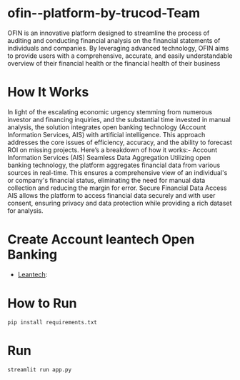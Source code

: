 ﻿# ofin--platform-by-trucod-Team
OFIN is an innovative platform designed to streamline the process of auditing and conducting financial analysis on the financial statements of individuals and companies. By leveraging advanced technology, OFIN aims to provide users with a comprehensive, accurate, and easily understandable overview of their financial health or the financial health of their business

# How It Works
In light of the escalating economic urgency stemming from numerous investor and financing inquiries, and the substantial time invested in manual analysis, the solution integrates open banking technology (Account Information Services, AIS) with artificial intelligence. 
This approach addresses the core issues of efficiency, accuracy, and the ability to forecast ROI on missing projects. Here’s a breakdown of how it works:- 
Account Information Services (AIS) Seamless Data Aggregation Utilizing open banking technology, the platform aggregates financial data from various sources in real-time. This ensures a comprehensive view of an individual's or company's financial status, eliminating the need for manual data collection and reducing the margin for error. Secure Financial Data Access AIS allows the platform to access financial data securely and with user consent, ensuring privacy and data protection while providing a rich dataset for analysis.
# Create Account leantech Open Banking
- [Leantech](https://www.leantech.me/):

# How to Run
```
pip install requirements.txt

```

# Run

```
streamlit run app.py

```
